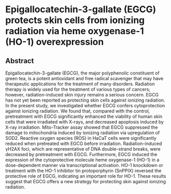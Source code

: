 # Epigallocatechin-3-gallate (EGCG) protects skin cells from ionizing radiation via heme oxygenase-1 (HO-1) overexpression

## Abstract

Epigallocatechin-3-gallate (EGCG), the major polyphenolic constituent of green tea, is a potent antioxidant and free radical scavenger that may have therapeutic applications for the treatment of many disorders. Radiation therapy is widely used for the treatment of various types of cancers; however, radiation-induced skin injury remains a serious concern. EGCG has not yet been reported as protecting skin cells against ionizing radiation. In the present study, we investigated whether EGCG confers cytoprotection against ionizing radiation. We found that, compared with the control, pretreatment with EGCG significantly enhanced the viability of human skin cells that were irradiated with X-rays, and decreased apoptosis induced by X-ray irradiation. Mito-Tracker assay showed that EGCG suppressed the damage to mitochondria induced by ionizing radiation via upregulation of SOD2. Reactive oxygen species (ROS) in HaCaT cells were significantly reduced when pretreated with EGCG before irradiation. Radiation-induced γH2AX foci, which are representative of DNA double-strand breaks, were decreased by pretreatment with EGCG. Furthermore, EGCG induced the expression of the cytoprotective molecule heme oxygenase-1 (HO-1) in a dose-dependent manner via transcriptional activation. HO-1 knockdown or treatment with the HO-1 inhibitor tin protoporphyrin (SnPPIX) reversed the protective role of EGCG, indicating an important role for HO-1. These results suggest that EGCG offers a new strategy for protecting skin against ionizing radiation. 
